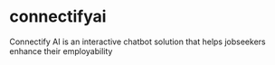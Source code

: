 # connectifyai
Connectify AI is an interactive chatbot solution that helps jobseekers enhance their employability

